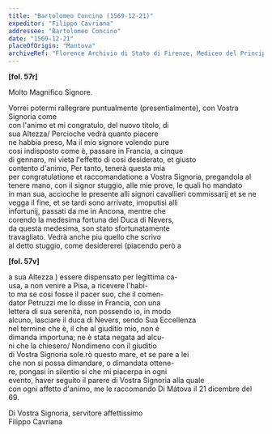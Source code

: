 ```yaml
---
title: "Bartolomeo Concino (1569-12-21)"
expeditor: "Filippo Cavriana"
addressee: "Bartolomeo Concino"
date: "1569-12-21"
placeOfOrigin: "Mantova"
archiveRef: "Florence Archivio di Stato di Firenze, Mediceo del Principato, 1317"
---
```



**[fol. 57r]**

Molto Magnifico Signore.

Vorrei potermi rallegrare puntualmente (presentialmente), con Vostra Signoria  come   
con l'animo et mi congratulo, del nuovo titolo, di   
sua Altezza/ Percioche vedrà quanto piacere   
ne habbia preso, Ma il mio signore  volendo pure   
cosi indisposto come è, passare in Francia, a cinque   
di gennaro, mi vieta l'effetto di cosi desiderato, et giusto   
contento d'animo, Per tanto, tenerà questa mia   
per congratulatione  et raccomandatione  a Vostra Signoria, pregandola al   
tenere mano, con  il signor  stuggio, alle mie prove, le quali ho mandato   
in man sua, accioche le presente  alli signori cavallieri commissarij et se ne   
vegga il fine, et se tardi sono arrivate, imoputisi alli   
infortunij, passati da me in Ancona, mentre che   
corendo la medesima fortuna del Duca di Nevers,   
da questa medesima, son stato sfortunatamente   
travagliato. Vedrà anche piu quello che scrivo   
al detto stuggio, come desidererei (piacendo però a


**[fol. 57v]**

a sua Altezza ) essere dispensato per legittima ca-  
usa, a non venire a Pisa, a ricevere l'habi-  
to ma se cosi fosse il pacer suo, che il comen-  
dator Petruzzi me lo disse in Francia, con  una   
lettera di sua serenità, non  possendo io, in modo   
alcuno, lasciare il duca di Nevers, sendo Sua Eccellenza   
nel termine che è, il che al giuditio mio, non  é   
dimanda importuna; ne è stata negata ad alcu-  
ni che la chiesero/ Nondimeno con  il giuditio   
di Vostra Signoria sole.rò questo mare, et se pare a lei   
che non si possa dimandare, o dimandata ottene-  
re, pongasi in silentio si che mi piacerpa in ogni   
evento, haver seguito il parere di Vostra Signoria  alla quale   
con ogni affetto d'animo, me le raccomando  Di Mátova il 21 dicembre del 69.

Di Vostra Signoria, servitore affettissimo   
Filippo Cavriana

